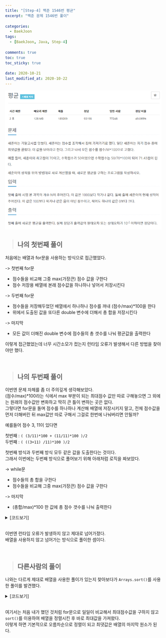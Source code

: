 ```yaml
---
title: "[Step-4] 백준 1546번 평균"
excerpt: "백준 문제 1546번 풀이"

categories:
  - BaekJoon
tags:
  - [BaekJoon, Java, Step-4]

comments: true
toc: true
toc_sticky: true

date: 2020-10-21
last_modified_at: 2020-10-22
---
```


<p align="center">
  <img width="calc(100% - #{$right-sidebar-width-narrow})" height="auto" src="/assets/images/baekjoon/1546.PNG">
</p>

> ## 나의 첫번째 풀이

처음에는 배열과 for문을 사용하는 방식으로 접근했었다.

-> 첫번째 for문

- 점수들을 비교해 그중 max(가장큰) 점수 값을 구한다
- 점수 저장용 배열에 본래 점수값을 하나하나 넣어서 저장시킨다

-> 두번째 for문

- 점수들을 저장해두었던 배열에서 하나하나 점수를 꺼내 (점수/max)\*100을 한다
- 위에서 도출된 값을 또다른 double 변수에 더해서 총 합을 저장시킨다

-> 마지막

- 모든 값이 더해진 double 변수에 점수들의 총 갯수를 나눠 평균값을 출력한다

이렇게 접근했었는데 너무 시간소모가 컸는지 런타임 오류가 발생해서 다른 방법을 찾아야만 했다.

<br>

> ## 나의 두번째 풀이

이번엔 문제 자체를 좀 더 주의깊게 생각해보았다.  
(점수/max)\*100라는 식에서 max 부분이 되는 최대점수 값만 따로 구해놓으면 그 외에는 원래의 점수값만 변화하고 딱히 큰 틀이 변하는 곳은 없다.  
그렇다면 for문을 돌며 점수를 하나하나 계산해 배열에 저장시키지 말고, 전체 점수값을 먼저 더해버린 뒤 max값만 따로 구해서 그걸로 한번에 나눠버리면 안될까?

예를들어 점수 3, 11이 있다면

첫번째 : `( (3/11)*100 + (11/11)*100 )/2`  
두번째 : `( ((3+11) /11)*100 )/2`

첫번째 방식과 두번째 방식 모두 같은 값을 도출한다는 것이다.  
그래서 이번에는 두번째 방식으로 풀어보기 위해 아래처럼 로직을 짜보았다.

-> while문

- 점수들의 총 합을 구한다
- 점수들을 비교해 그중 max(가장큰) 점수 값을 구한다

-> 마지막

- (총합/max)\*100 한 값에 총 점수 갯수를 나눠 출력한다

<details class="no-arrow" markdown="1">
<summary>[코드보기]</summary>

```java
import java.util.StringTokenizer;
import java.io.BufferedReader;
import java.io.InputStreamReader;
import java.io.IOException;

public class Main {
	public static void main(String[] args) throws IOException {

		BufferedReader br = new BufferedReader(new InputStreamReader(System.in));

                int max = 0;
		double all = 0;
                int n = Integer.parseInt(br.readLine());
		StringTokenizer st = new StringTokenizer(br.readLine());

		while(st.hasMoreTokens()) {
			int score = Integer.parseInt(st.nextToken());
			all += score;
			if (score > max) {
				max = score;
			}
		}

		System.out.print((all/max*100)/n);
	}
}

```

<p align="center">
  <img width="calc(100% - #{$right-sidebar-width-narrow})" height="auto" src="/assets/images/baekjoon/1546-correct.PNG">
</p>

</details>

<br>

이번엔 런타임 오류가 발생하지 않고 제대로 넘어가졌다.  
배열을 사용하지 않고 넘어가는 방식으로 풀이한 셈이다.

<br>

> ## 다른사람의 풀이

나와는 다르게 제대로 배열을 사용한 풀이가 있는지 찾아보다가 `Arrays.sort()`를 사용한 풀이를 발견했다.

<details class="no-arrow" markdown="1">
<summary>[코드보기]</summary>

```java

import java.util.Arrays;
import java.io.BufferedReader;
import java.io.InputStreamReader;
import java.io.IOException;
import java.util.StringTokenizer;

public class Main {
	public static void main(String[] args) throws IOException {

		BufferedReader br = new BufferedReader(new InputStreamReader(System.in));

		double arr[] = new double[Integer.parseInt(br.readLine())];

		StringTokenizer st = new StringTokenizer(br.readLine()," ");

		for(int i = 0; i < arr.length; i++) {
			arr[i] = Double.parseDouble(st.nextToken());
		}

		double sum = 0;
		Arrays.sort(arr);

		for(int i = 0; i < arr.length; i++) {
			sum += ((arr[i] / arr[arr.length - 1]) * 100);
		}
		System.out.print(sum / arr.length);
	}
}



```

<p align="center">
<a href="https://st-lab.tistory.com/47" target="_blank">[원글 보러가기]</a>
</p>

</details>

<br>

여기서는 처음 내가 했던 것처럼 for문으로 일일이 비교해서 최대점수값을 구하지 않고 `sort()`를 이용하여 배열을 정렬시킨 후 바로 최대값을 가져왔다.  
이렇게 하면 기본적으로 오름차순으로 정렬이 되고 최댓값은 배열의 마지막 원소가 된다.
